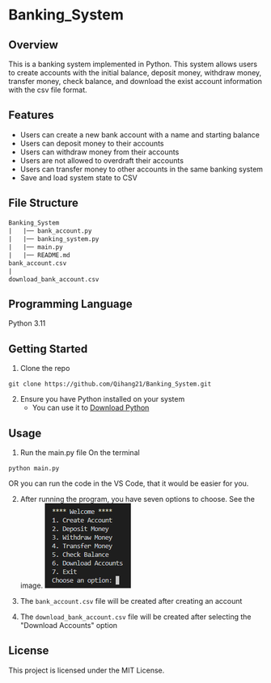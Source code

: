 # Banking_System

## Overview
This is a banking system implemented in Python. This system allows users to create accounts with the initial balance, deposit money, withdraw money, transfer money, check balance, and download the exist account information with the csv file format. 

## Features
- Users can create a new bank account with a name and starting balance
- Users can deposit money to their accounts
- Users can withdraw money from their accounts
- Users are not allowed to overdraft their accounts
- Users can transfer money to other accounts in the same banking system
- Save and load system state to CSV

## File Structure
```
Banking_System
|   |── bank_account.py   
|   |── banking_system.py 
|   |── main.py           
|   |── README.md
bank_account.csv
|
download_bank_account.csv
```

## Programming Language
Python 3.11

## Getting Started
1. Clone the repo
```
git clone https://github.com/Qihang21/Banking_System.git
```

2. Ensure you have Python installed on your system
    - You can use it to [Download Python](https://www.python.org/downloads/)

## Usage
1. Run the main.py file
On the terminal
```
python main.py
```

OR you can run the code in the VS Code, that it would be easier for you.

2. After running the program, you have seven options to choose. See the image.
![options](https://github.com/Qihang21/Banking_System/blob/main/image/1.png) 

3. The `bank_account.csv` file will be created after creating an account

4. The `download_bank_account.csv` file will be created after selecting the "Download Accounts" option

## License
This project is licensed under the MIT License.
